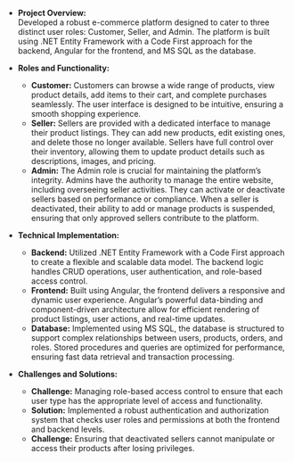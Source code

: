 - **Project Overview:**  
Developed a robust e-commerce platform designed to cater to three distinct user roles: Customer, Seller, and Admin. The platform is built using .NET Entity Framework with a Code First approach for the backend, Angular for the frontend, and MS SQL as the database.

- **Roles and Functionality:**
  - **Customer:** Customers can browse a wide range of products, view product details, add items to their cart, and complete purchases seamlessly. The user interface is designed to be intuitive, ensuring a smooth shopping experience.
  - **Seller:** Sellers are provided with a dedicated interface to manage their product listings. They can add new products, edit existing ones, and delete those no longer available. Sellers have full control over their inventory, allowing them to update product details such as descriptions, images, and pricing.
  - **Admin:** The Admin role is crucial for maintaining the platform’s integrity. Admins have the authority to manage the entire website, including overseeing seller activities. They can activate or deactivate sellers based on performance or compliance. When a seller is deactivated, their ability to add or manage products is suspended, ensuring that only approved sellers contribute to the platform.

- **Technical Implementation:**  
  - **Backend:** Utilized .NET Entity Framework with a Code First approach to create a flexible and scalable data model. The backend logic handles CRUD operations, user authentication, and role-based access control.
  - **Frontend:** Built using Angular, the frontend delivers a responsive and dynamic user experience. Angular’s powerful data-binding and component-driven architecture allow for efficient rendering of product listings, user actions, and real-time updates.
  - **Database:** Implemented using MS SQL, the database is structured to support complex relationships between users, products, orders, and roles. Stored procedures and queries are optimized for performance, ensuring fast data retrieval and transaction processing.

- **Challenges and Solutions:**  
  - **Challenge:** Managing role-based access control to ensure that each user type has the appropriate level of access and functionality.
  - **Solution:** Implemented a robust authentication and authorization system that checks user roles and permissions at both the frontend and backend levels.
  - **Challenge:** Ensuring that deactivated sellers cannot manipulate or access their products after losing privileges.

